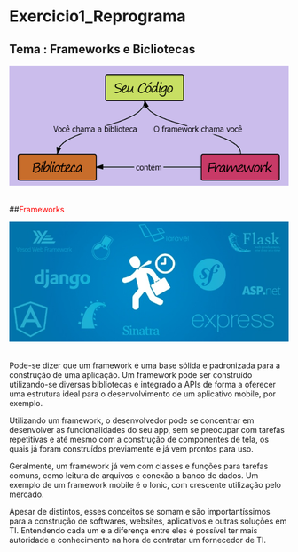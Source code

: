 # Exercicio1_Reprograma
## Tema : Frameworks e Bicliotecas


![tema](https://github.com/camila-marquesbr/Exercicio1-Reprograma/blob/master/img/Biblioteca%20e%20Frameworks.png) <br><br>


##<span style="color:red">Frameworks</span> 


![Framework](https://github.com/camila-marquesbr/Exercicio1-Reprograma/blob/master/img/Frameworks-1.jpeg) <br><br>

Pode-se dizer que um framework é uma base sólida e padronizada para a construção de uma aplicação. Um framework pode ser construído utilizando-se diversas bibliotecas e integrado a APIs de forma a oferecer uma estrutura ideal para o desenvolvimento de um aplicativo mobile, por exemplo. <br>

Utilizando um framework, o desenvolvedor pode se concentrar em desenvolver as funcionalidades do seu app, sem se preocupar com tarefas repetitivas e até mesmo com a construção de componentes de tela, os quais já foram construídos previamente e já vem prontos para uso. <br>

Geralmente, um framework já vem com classes e funções para tarefas comuns, como leitura de arquivos e conexão a banco de dados. Um exemplo de um framework mobile é o Ionic, com crescente utilização pelo mercado. <br>

Apesar de distintos, esses conceitos se somam e são importantíssimos para a construção de softwares, websites, aplicativos e outras soluções em TI. Entendendo cada um e a diferença entre eles é possível ter mais autoridade e conhecimento na hora de contratar um fornecedor de TI. <br>
